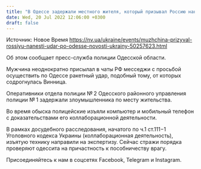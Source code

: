 ```yaml
---
title: "В Одессе задержали местного жителя, который призывал Россию нанести ракетный удар по городу"
date: Wed, 20 Jul 2022 12:06:00 +0300
draft: false
---
```

Источник: Новое Время https://nv.ua/ukraine/events/muzhchina-prizyval-rossiyu-nanesti-udar-po-odesse-novosti-ukrainy-50257623.html


Об этом сообщает пресс-служба полиции Одесской области.

Мужчина неоднократно присылал в чаты РФ месседжи с просьбой осуществить по Одессе ракетный удар, подобный тому, от которых содрогнулась Винница.

Оперативники отдела полиции № 2 Одесского районного управления полиции № 1 задержали злоумышленника по месту жительства.

Во время обыска полицейские изъяли компьютер и мобильный телефон с доказательствами его коллаборационной деятельности.

В рамках досудебного расследования, начатого по ч.1 ст.111−1 Уголовного кодекса Украины (коллаборационная деятельность), изъятую технику направили на экспертизу. Сейчас стражи порядка проверяют одессита на причастность к пособничеству врагу.

Присоединяйтесь к нам в соцсетях Facebook, Telegram и Instagram.
